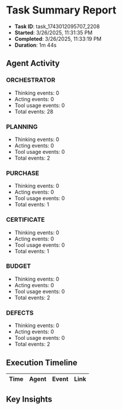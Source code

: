 # Task Summary Report

- **Task ID**: task_1743012095707_2208
- **Started**: 3/26/2025, 11:31:35 PM
- **Completed**: 3/26/2025, 11:33:19 PM
- **Duration**: 1m 44s

## Agent Activity

### ORCHESTRATOR

- Thinking events: 0
- Acting events: 0
- Tool usage events: 0
- Total events: 28

### PLANNING

- Thinking events: 0
- Acting events: 0
- Tool usage events: 0
- Total events: 2

### PURCHASE

- Thinking events: 0
- Acting events: 0
- Tool usage events: 0
- Total events: 1

### CERTIFICATE

- Thinking events: 0
- Acting events: 0
- Tool usage events: 0
- Total events: 1

### BUDGET

- Thinking events: 0
- Acting events: 0
- Tool usage events: 0
- Total events: 2

### DEFECTS

- Thinking events: 0
- Acting events: 0
- Tool usage events: 0
- Total events: 2

## Execution Timeline

| Time | Agent | Event | Link |
| ---- | ----- | ----- | ---- |

## Key Insights

